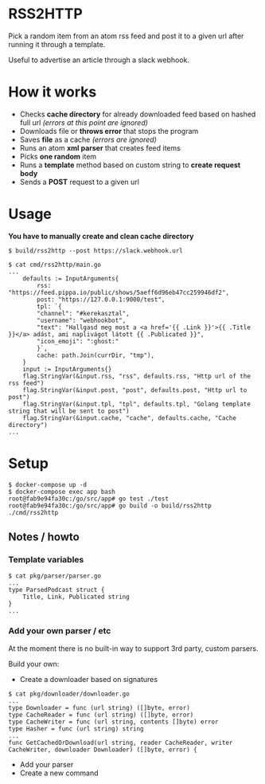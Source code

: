 RSS2HTTP 
===

Pick a random item from an atom rss feed and post it to a given url after running it through a template.

Useful to advertise an article through a slack webhook. 

# How it works

* Checks **cache directory** for already downloaded feed based on hashed full url *(errors at this point are ignored)*
* Downloads file or **throws error** that stops the program
* Saves **file** as a cache *(errors are ignored)*
* Runs an atom **xml parser** that creates feed items
* Picks **one random** item
* Runs a **template** method based on custom string to **create request body**
* Sends a **POST** request to a given url

# Usage

**You have to manually create and clean cache directory**

```
$ build/rss2http --post https://slack.webhook.url

$ cat cmd/rss2http/main.go
...
	defaults := InputArguments{
		rss: "https://feed.pippa.io/public/shows/5aeff6d96eb47cc259946df2",
		post: "https://127.0.0.1:9000/test",
		tpl: `{
		"channel": "#kerekasztal", 
		"username": "webhookbot", 
		"text": "Hallgasd meg most a <a href='{{ .Link }}'>{{ .Title }}</a> adást, ami naplivágot látott {{ .Publicated }}", 
		"icon_emoji": ":ghost:"
		}`,
		cache: path.Join(currDir, "tmp"),
	}
	input := InputArguments{}
	flag.StringVar(&input.rss, "rss", defaults.rss, "Http url of the rss feed")
	flag.StringVar(&input.post, "post", defaults.post, "Http url to post")
	flag.StringVar(&input.tpl, "tpl", defaults.tpl, "Golang template string that will be sent to post")
	flag.StringVar(&input.cache, "cache", defaults.cache, "Cache directory")
...

```


# Setup

```
$ docker-compose up -d
$ docker-compose exec app bash
root@fab9e94fa30c:/go/src/app# go test ./test
root@fab9e94fa30c:/go/src/app# go build -o build/rss2http ./cmd/rss2http
```

## Notes / howto

### Template variables
```
$ cat pkg/parser/parser.go
...
type ParsedPodcast struct {
	Title, Link, Publicated string
}
...
```

### Add your own parser / etc

At the moment there is no built-in way to support 3rd party, custom parsers.

Build your own:

* Create a downloader based on signatures
```
$ cat pkg/downloader/downloader.go
...
type Downloader = func (url string) ([]byte, error)
type CacheReader = func (url string) ([]byte, error)
type CacheWriter = func (url string, contents []byte) error
type Hasher = func (url string) string
...
func GetCachedOrDownload(url string, reader CacheReader, writer CacheWriter, downloader Downloader) ([]byte, error) {
```
* Add your parser
* Create a new command








 